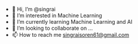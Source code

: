 - 👋 Hi, I’m @singrai
- 👀 I’m interested in Machine Learning
- 🌱 I’m currently learning Machine Learning and AI
- 💞️ I’m looking to collaborate on ...
- 📫 How to reach me singraisoren61@gmail.com

<!---
singrai/singrai is a ✨ special ✨ repository because its `README.md` (this file) appears on your GitHub profile.
You can click the Preview link to take a look at your changes.
--->
